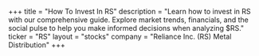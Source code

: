 +++
title = "How To Invest In RS"
description = "Learn how to invest in RS with our comprehensive guide. Explore market trends, financials, and the social pulse to help you make informed decisions when analyzing $RS."
ticker = "RS"
layout = "stocks"
company = "Reliance Inc. (RS) Metal Distribution"
+++

